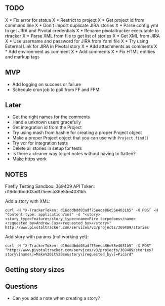 ## TODO

X * Fix error for status
X * Restrict to project
X * Get project id from command line
X * Don't import duplicate JIRA stories
X * Parse config.yml to get JIRA and Pivotal credentials
X * Rename pivotaltracker executable to rtracker
X * Parse XML from file to get list of stories
X * Get XML from JIRA
X * Use username and password for JIRA from Yaml file 
X * Try using External Link for JIRA in Pivotal story
X * Add attachments as comments
X * Add environment as comment
X * Add comments
X * Fix HTML entities and markup tags

## MVP

* Add logging on success or failure
* Schedule cron job to poll from FF and FFM

## Later

* Get the right names for the comments
* Handle unknown users gracefully
* Get integration id from the Project
* Try using mash from hashie for creating a proper Project object
* Make a proper Project object that you can use with `Project.find()`
* Try vcr for integration tests
* Delete all stories in setup for tests
* Is there a cleaner way to get notes without having to flatten?
* Make https work

## NOTES

Firefly Testing Sandbox: 369409
API Token: d16dddbdd03adf75eeca86e55e4031b5

Add a story with XML:

    curl -H "X-TrackerToken: d16dddbdd03adf75eeca86e55e4031b5" -X POST -H "Content-type: application/xml" -d "<story><story_type>feature</story_type><name>Fire torpedoes</name><requested_by>Andrew Cox</requested_by></story>" http://www.pivotaltracker.com/services/v3/projects/369409/stories

Add story with params (not working yet):

    curl -H "X-TrackerToken: d16dddbdd03adf75eeca86e55e4031b5" -X POST "http://www.pivotaltracker.com/services/v3/projects/369409/stories?story\[name\]=Make%20it%20so&story\[requested_by\]=Picard"

## Getting story sizes

## Questions

* Can you add a note when creating a story?